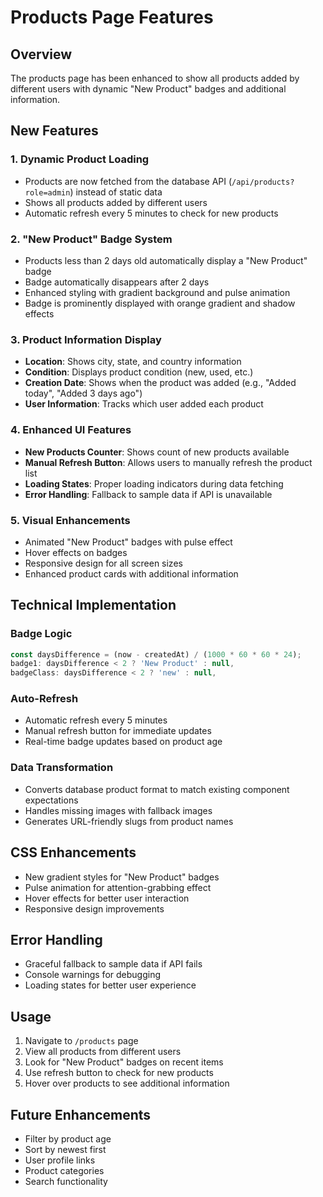 # Products Page Features

## Overview
The products page has been enhanced to show all products added by different users with dynamic "New Product" badges and additional information.

## New Features

### 1. Dynamic Product Loading
- Products are now fetched from the database API (`/api/products?role=admin`) instead of static data
- Shows all products added by different users
- Automatic refresh every 5 minutes to check for new products

### 2. "New Product" Badge System
- Products less than 2 days old automatically display a "New Product" badge
- Badge automatically disappears after 2 days
- Enhanced styling with gradient background and pulse animation
- Badge is prominently displayed with orange gradient and shadow effects

### 3. Product Information Display
- **Location**: Shows city, state, and country information
- **Condition**: Displays product condition (new, used, etc.)
- **Creation Date**: Shows when the product was added (e.g., "Added today", "Added 3 days ago")
- **User Information**: Tracks which user added each product

### 4. Enhanced UI Features
- **New Products Counter**: Shows count of new products available
- **Manual Refresh Button**: Allows users to manually refresh the product list
- **Loading States**: Proper loading indicators during data fetching
- **Error Handling**: Fallback to sample data if API is unavailable

### 5. Visual Enhancements
- Animated "New Product" badges with pulse effect
- Hover effects on badges
- Responsive design for all screen sizes
- Enhanced product cards with additional information

## Technical Implementation

### Badge Logic
```javascript
const daysDifference = (now - createdAt) / (1000 * 60 * 60 * 24);
badge1: daysDifference < 2 ? 'New Product' : null,
badgeClass: daysDifference < 2 ? 'new' : null,
```

### Auto-Refresh
- Automatic refresh every 5 minutes
- Manual refresh button for immediate updates
- Real-time badge updates based on product age

### Data Transformation
- Converts database product format to match existing component expectations
- Handles missing images with fallback images
- Generates URL-friendly slugs from product names

## CSS Enhancements
- New gradient styles for "New Product" badges
- Pulse animation for attention-grabbing effect
- Hover effects for better user interaction
- Responsive design improvements

## Error Handling
- Graceful fallback to sample data if API fails
- Console warnings for debugging
- Loading states for better user experience

## Usage
1. Navigate to `/products` page
2. View all products from different users
3. Look for "New Product" badges on recent items
4. Use refresh button to check for new products
5. Hover over products to see additional information

## Future Enhancements
- Filter by product age
- Sort by newest first
- User profile links
- Product categories
- Search functionality 